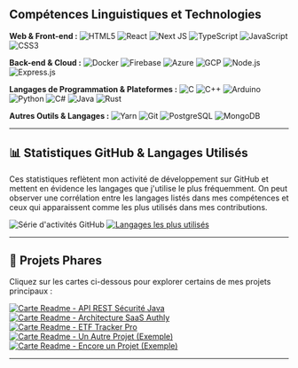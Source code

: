 ## Compétences Linguistiques et Technologies

**Web & Front-end :**
![HTML5](https://img.shields.io/badge/html5-%23E34F26.svg?style=for-the-badge&logo=html5&logoColor=white)
![React](https://img.shields.io/badge/react-%2320232a.svg?style=for-the-badge&logo=react&logoColor=%2361DAFB)
![Next JS](https://img.shields.io/badge/Next-black?style=for-the-badge&logo=next.js&logoColor=white)
![TypeScript](https://img.shields.io/badge/typescript-%23007ACC.svg?style=for-the-badge&logo=typescript&logoColor=white)
![JavaScript](https://img.shields.io/badge/JavaScript-%23F7DF1E.svg?style=for-the-badge&logo=javascript&logoColor=black)
![CSS3](https://img.shields.io/badge/CSS3-%231572B6.svg?style=for-the-badge&logo=css3&logoColor=white)

**Back-end & Cloud :**
![Docker](https://img.shields.io/badge/docker-%230db7ed.svg?style=for-the-badge&logo=docker&logoColor=white)
![Firebase](https://img.shields.io/badge/Firebase-FFCA28?style=for-the-badge&logo=firebase&logoColor=black)
![Azure](https://img.shields.io/badge/Azure-0078D4?style=for-the-badge&logo=microsoft-azure&logoColor=white)
![GCP](https://img.shields.io/badge/GCP-4285F4?style=for-the-badge&logo=google-cloud&logoColor=white)
![Node.js](https://img.shields.io/badge/Node.js-%23339933.svg?style=for-the-badge&logo=nodedotjs&logoColor=white)
![Express.js](https://img.shields.io/badge/Express.js-%23000000.svg?style=for-the-badge&logo=express&logoColor=white)

**Langages de Programmation & Plateformes :**
![C](https://img.shields.io/badge/C-00599C?style=for-the-badge&logo=c&logoColor=white)
![C++](https://img.shields.io/badge/C++-00599C?style=for-the-badge&logo=c%2B%2B&logoColor=white)
![Arduino](https://img.shields.io/badge/Arduino-00979D?style=for-the-badge&logo=arduino&logoColor=white)
![Python](https://img.shields.io/badge/Python-3776AB?style=for-the-badge&logo=python&logoColor=white)
![C#](https://img.shields.io/badge/C%23-239120?style=for-the-badge&logo=c-sharp&logoColor=white)
![Java](https://img.shields.io/badge/Java-ED8B00?style=for-the-badge&logo=java&logoColor=white)
![Rust](https://img.shields.io/badge/Rust-000000?style=for-the-badge&logo=rust&logoColor=white)

**Autres Outils & Langages :**
![Yarn](https://img.shields.io/badge/yarn-%232C8EBB.svg?style=for-the-badge&logo=yarn&logoColor=white)
![Git](https://img.shields.io/badge/Git-F05032?style=for-the-badge&logo=git&logoColor=white)
![PostgreSQL](https://img.shields.io/badge/PostgreSQL-316192?style=for-the-badge&logo=postgresql&logoColor=white)
![MongoDB](https://img.shields.io/badge/MongoDB-%2347A248.svg?style=for-the-badge&logo=mongodb&logoColor=white)

---

## 📊 Statistiques GitHub & Langages Utilisés

Ces statistiques reflètent mon activité de développement sur GitHub et mettent en évidence les langages que j'utilise le plus fréquemment. On peut observer une corrélation entre les langages listés dans mes compétences et ceux qui apparaissent comme les plus utilisés dans mes contributions.

![Série d'activités GitHub](https://github-readme-streak-stats.herokuapp.com/?user=m4tth1euNa0p1c&theme=dark&hide_border=false)
[![Langages les plus utilisés](https://github-readme-stats.vercel.app/api/top-langs/?username=m4tth1euNa0p1c&theme=dark&hide_border=false&include_all_commits=true&count_private=true&layout=compact)](https://github.com/anuraghazra/github-readme-stats)

---

## 🚀 Projets Phares

Cliquez sur les cartes ci-dessous pour explorer certains de mes projets principaux :

[![Carte Readme - API REST Sécurité Java](https://github-readme-stats.vercel.app/api/pin/?username=m4tth1euNa0p1c&repo=API-REST-SECURITY-JAVA)](https://github.com/m4tth1euNa0p1c/API-REST-SECURITY-JAVA)
[![Carte Readme - Architecture SaaS Authly](https://github-readme-stats.vercel.app/api/pin/?username=m4tth1euNa0p1c&repo=Authly-SaaS-Architecture)](https://github.com/m4tth1euNa0p1c/Authly-SaaS-Architecture)
[![Carte Readme - ETF Tracker Pro](https://github-readme-stats.vercel.app/api/pin/?username=m4tth1euNa0p1c&repo=ETF-Tracker-Pro)](https://github.com/m4tth1euNa0p1c/ETF-Tracker-Pro)
[![Carte Readme - Un Autre Projet (Exemple)](https://github-readme-stats.vercel.app/api/pin/?username=m4tth1euNa0p1c&repo=Nom-du-Repo-Exemple)](https://github.com/m4tth1euNa0p1c/Nom-du-Repo-Exemple)
[![Carte Readme - Encore un Projet (Exemple)](https://github-readme-stats.vercel.app/api/pin/?username=m4tth1euNa0p1c&repo=Autre-Repo-Exemple)](https://github.com/m4tth1euNa0p1c/Autre-Repo-Exemple)

---
